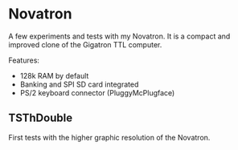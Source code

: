 # Novatron
A few experiments and tests with my Novatron. It is a compact and improved clone of the Gigatron TTL computer.

Features:
- 128k RAM by default
- Banking and SPI SD card integrated
- PS/2 keyboard connector (PluggyMcPlugface)

## TSThDouble
First tests with the higher graphic resolution of the Novatron.
